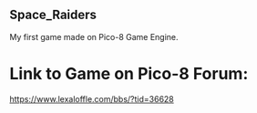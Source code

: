## Space_Raiders
My first game made on Pico-8 Game Engine.

# Link to Game on Pico-8 Forum:
https://www.lexaloffle.com/bbs/?tid=36628
